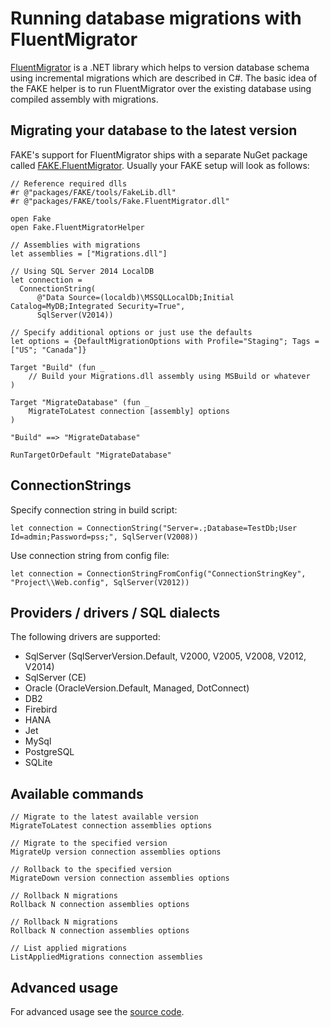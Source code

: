 # Running database migrations with FluentMigrator

[FluentMigrator](https://github.com/schambers/fluentmigrator/) is a .NET library which helps to version database schema using incremental migrations which are described in C#.
The basic idea of the FAKE helper is to run FluentMigrator over the existing database using compiled assembly with migrations.

## Migrating your database to the latest version

FAKE's support for FluentMigrator ships with a separate NuGet package called [FAKE.FluentMigrator](nuget.org/packages/FAKE.FluentMigrator). 
Usually your FAKE setup will look as follows:

    // Reference required dlls
    #r @"packages/FAKE/tools/FakeLib.dll"
    #r @"packages/FAKE/tools/Fake.FluentMigrator.dll"

    open Fake
    open Fake.FluentMigratorHelper

    // Assemblies with migrations
    let assemblies = ["Migrations.dll"]
    
    // Using SQL Server 2014 LocalDB
    let connection = 
      ConnectionString(
          @"Data Source=(localdb)\MSSQLLocalDb;Initial Catalog=MyDB;Integrated Security=True", 
          SqlServer(V2014))
          
    // Specify additional options or just use the defaults
    let options = {DefaultMigrationOptions with Profile="Staging"; Tags = ["US"; "Canada"]}

    Target "Build" (fun _ 
        // Build your Migrations.dll assembly using MSBuild or whatever
    )

    Target "MigrateDatabase" (fun _ 
        MigrateToLatest connection [assembly] options
    )

    "Build" ==> "MigrateDatabase"

    RunTargetOrDefault "MigrateDatabase"

## ConnectionStrings

Specify connection string in build script:

    let connection = ConnectionString("Server=.;Database=TestDb;User Id=admin;Password=pss;", SqlServer(V2008))


Use connection string from config file:

    let connection = ConnectionStringFromConfig("ConnectionStringKey", "Project\\Web.config", SqlServer(V2012))

## Providers / drivers / SQL dialects

The following drivers are supported:

- SqlServer (SqlServerVersion.Default, V2000, V2005, V2008, V2012, V2014) 
- SqlServer (CE) 
- Oracle (OracleVersion.Default, Managed, DotConnect) 
- DB2 
- Firebird 
- HANA 
- Jet 
- MySql 
- PostgreSQL 
- SQLite 

## Available commands

    // Migrate to the latest available version
    MigrateToLatest connection assemblies options

    // Migrate to the specified version
    MigrateUp version connection assemblies options

    // Rollback to the specified version
    MigrateDown version connection assemblies options

    // Rollback N migrations
    Rollback N connection assemblies options

    // Rollback N migrations
    Rollback N connection assemblies options

    // List applied migrations
    ListAppliedMigrations connection assemblies

## Advanced usage

For advanced usage see the [source code](https://github.com/fsharp/FAKE/blob/master/src/app/Fake.FluentMigrator/FluentMigratorHelper.fs).